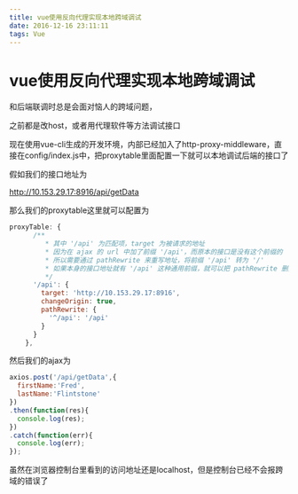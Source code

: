 ```yaml
---
title: vue使用反向代理实现本地跨域调试
date: 2016-12-16 23:11:11
tags: Vue
---
```



# vue使用反向代理实现本地跨域调试

和后端联调时总是会面对恼人的跨域问题，

之前都是改host，或者用代理软件等方法调试接口

现在使用vue-cli生成的开发环境，内部已经加入了http-proxy-middleware，直接在config/index.js中，把proxytable里面配置一下就可以本地调试后端的接口了

假如我们的接口地址为

http://10.153.29.17:8916/api/getData

那么我们的proxytable这里就可以配置为
```js
proxyTable: {
      /**
         * 其中 '/api' 为匹配项，target 为被请求的地址
         * 因为在 ajax 的 url 中加了前缀 '/api'，而原本的接口是没有这个前缀的
         * 所以需要通过 pathRewrite 来重写地址，将前缀 '/api' 转为 '/'
         * 如果本身的接口地址就有 '/api' 这种通用前缀，就可以把 pathRewrite 删掉
         */
      '/api': {
        target: 'http://10.153.29.17:8916',
        changeOrigin: true,
        pathRewrite: {
          '^/api': '/api'
        }
      }
    },


```

然后我们的ajax为

```js
axios.post('/api/getData',{
  firstName:'Fred',
  lastName:'Flintstone'
})
.then(function(res){
  console.log(res);
})
.catch(function(err){
  console.log(err);
});

```

虽然在浏览器控制台里看到的访问地址还是localhost，但是控制台已经不会报跨域的错误了